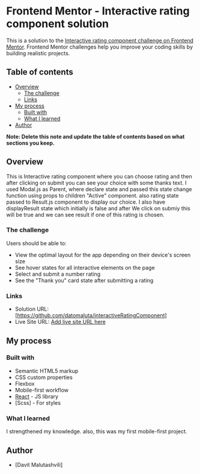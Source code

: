 # Frontend Mentor - Interactive rating component solution

This is a solution to the [Interactive rating component challenge on Frontend Mentor](https://www.frontendmentor.io/challenges/interactive-rating-component-koxpeBUmI). Frontend Mentor challenges help you improve your coding skills by building realistic projects.

## Table of contents

- [Overview](#overview)
  - [The challenge](#the-challenge)
  - [Links](#links)
- [My process](#my-process)
  - [Built with](#built-with)
  - [What I learned](#what-i-learned)
- [Author](#author)

**Note: Delete this note and update the table of contents based on what sections you keep.**

## Overview

This is Interactive rating component where you can choose rating and then after clicking on submit you can see your choice with some thanks text. I used Modal.js as Parent, where declare state and passed this state change function using props to children "Active" component. also rating state passed to Result.js component to display our choice. I also have displayResult state which initially is false and after We click on submiy this will be true and we can see result if one of this rating is chosen.

### The challenge

Users should be able to:

- View the optimal layout for the app depending on their device's screen size
- See hover states for all interactive elements on the page
- Select and submit a number rating
- See the "Thank you" card state after submitting a rating

### Links

- Solution URL: [https://github.com/datomaluta/interactiveRatingComponent]
- Live Site URL: [Add live site URL here](https://your-live-site-url.com)

## My process

### Built with

- Semantic HTML5 markup
- CSS custom properties
- Flexbox
- Mobile-first workflow
- [React](https://reactjs.org/) - JS library
- [Scss] - For styles

### What I learned

I strengthened my knowledge. also, this was my first mobile-first project.

## Author

- [Davit Malutashvili]
